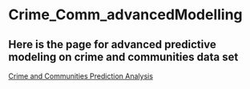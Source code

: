 # Crime_Comm_advancedModelling
<h2><strong>Here is the page for advanced predictive modeling on crime and communities data set </strong></h2>
      <a href="https://kumarisandhya2003.github.io/Crime_Comm_advanceModelling/">Crime and Communities Prediction Analysis</a>
